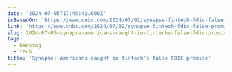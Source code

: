 ```yaml
---
date: '2024-07-05T17:45:42.000Z'
isBasedOn: 'https://www.cnbc.com/2024/07/02/synapse-fintech-fdic-false-promise.html'
link: 'https://www.cnbc.com/2024/07/02/synapse-fintech-fdic-false-promise.html'
slug: 2024-07-05-synapse-americans-caught-in-fintechs-false-fdic-promise
tags:
  - banking
  - tech
title: 'Synapse: Americans caught in fintech’s false FDIC promise'
---
```

 
